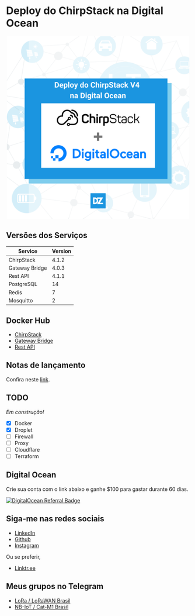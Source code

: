 # Deploy do ChirpStack na Digital Ocean

<p align="center">
<img src="/.github/photo.png" width="500px" alt="Deploy do ChirpStack na Digital Ocean"/>
</p>

## Versões dos Serviços

| Service        | Version |
| -------------- | ------- |
| ChirpStack     | 4.1.2   |
| Gateway Bridge | 4.0.3   |
| Rest API       | 4.1.1   |
| PostgreSQL     | 14      |
| Redis          | 7       |
| Mosquitto      | 2       |

## Docker Hub

- [ChirpStack](https://hub.docker.com/r/chirpstack/chirpstack)
- [Gateway Bridge](https://hub.docker.com/r/chirpstack/chirpstack-gateway-bridge)
- [Rest API](https://hub.docker.com/r/chirpstack/chirpstack-rest-api)

## Notas de lançamento

Confira neste [link](https://forum.chirpstack.io/t/release-chirpstack-v4-0/14844).

## TODO

_Em construção!_

- [x] Docker
- [x] Droplet
- [ ] Firewall
- [ ] Proxy
- [ ] Cloudflare
- [ ] Terraform

## Digital Ocean

Crie sua conta com o link abaixo e ganhe $100 para gastar durante 60 dias.

[![DigitalOcean Referral Badge](https://web-platforms.sfo2.digitaloceanspaces.com/WWW/Badge%203.svg)](https://www.digitalocean.com/?refcode=302f8d3a3de6&utm_campaign=Referral_Invite&utm_medium=Referral_Program&utm_source=badge)

## Siga-me nas redes sociais

- [LinkedIn](www.linkedin.com/in/douglaszuqueto)
- [Github](https://github.com/douglaszuqueto/)
- [Instagram](https://insgram.com/douglas.io)

Ou se preferir,

- [Linktr.ee](https://linktr.ee/douglaszuqueto)

## Meus grupos no Telegram

- [LoRa / LoRaWAN Brasil](https://t.me/lorabr)
- [NB-IoT / Cat-M1 Brasil](https://t.me/nbiotbr)
